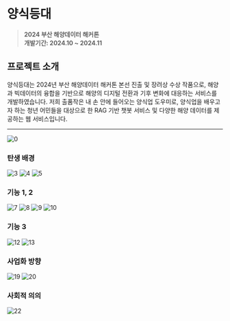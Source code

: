 # 양식등대
> **2024 부산 해양데이터 해커톤** <br/> **개발기간: 2024.10 ~ 2024.11**

## 프로젝트 소개
양식등대는 2024년 부산 해양데이터 해커톤 본선 진출 및 장려상 수상 작품으로, 해양과 빅데이터의 융합을 기반으로 해양의 디지털 전환과 기후 변화에 대응하는 서비스를 개발하였습니다.
저희 출품작은 내 손 안에 들어오는 양식업 도우미로, 양식업을 배우고자 하는 청년 어민들을 대상으로 한 RAG 기반 챗봇 서비스 및 다양한 해양 데이터를 제공하는 웹 서비스입니다. 

---
![0](https://github.com/user-attachments/assets/c38caf7c-2388-4a6d-9b9b-49991a2d1705)
### 탄생 배경
![3](https://github.com/user-attachments/assets/bd86e101-993e-44ba-971d-26f0a9048a9a)
![4](https://github.com/user-attachments/assets/2bab15a6-dea8-41c9-b761-72808238bca4)
![5](https://github.com/user-attachments/assets/cf823eff-978a-4249-8f92-e41cc1b524fe)
### 기능 1, 2
![7](https://github.com/user-attachments/assets/32cf576c-c83b-4c05-b315-255bfdf9e440)
![8](https://github.com/user-attachments/assets/3f966889-d7a9-4e05-a6f0-83a76270f1c0)
![9](https://github.com/user-attachments/assets/75e95064-1b58-4049-bb3d-4586b979dca9)
![10](https://github.com/user-attachments/assets/7201c98e-3340-45c2-9007-0805995a4c83)
### 기능 3
![12](https://github.com/user-attachments/assets/d286b390-f0a4-4f91-8d41-1bdfbef36f8e)
![13](https://github.com/user-attachments/assets/3d257509-8c22-4720-8c91-ee6455c791ea)
### 사업화 방향
![19](https://github.com/user-attachments/assets/4d6a4027-1a83-48ca-bd98-e78df9b6f77d)
![20](https://github.com/user-attachments/assets/b7894583-0d1a-48b5-966c-026c1604c146)
### 사회적 의의
![22](https://github.com/user-attachments/assets/7bdd1c40-36dc-475d-a2ad-04b3e9dbc720)
